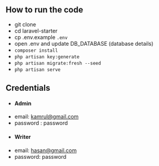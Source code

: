 ## How to run the code
- git clone 
- cd laravel-starter
- cp .env.example `.env`
- open .env and update DB_DATABASE (database details)
- `composer install`
- `php artisan key:generate`
- `php artisan migrate:fresh --seed`
- `php artisan serve`


## Credentials
- #### Admin
- email: kamrul@gmail.com
- password : password
- #### Writer
- email: hasan@gmail.com
- password: password
